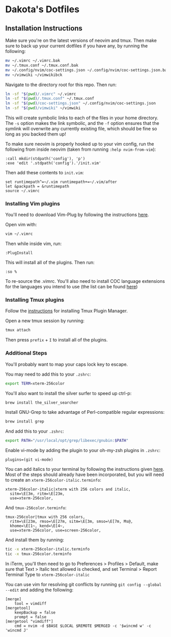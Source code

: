# Dakota's Dotfiles

## Installation Instructions

Make sure you're on the latest versions of neovim and tmux. Then make sure to
back up your current dotfiles if you have any, by running the following:

```bash
mv ~/.vimrc ~/.vimrc.bak
mv ~/.tmux.conf ~/.tmux.conf.bak
mv ~/.config/nvim/coc-settings.json ~/.config/nvim/coc-settings.json.bak
mv ~/vimwiki ~/vimwikibck
```

Navigate to the directory root for this repo. Then run:

```bash
ln -sf "$(pwd)/.vimrc" ~/.vimrc
ln -sf "$(pwd)/.tmux.conf" ~/.tmux.conf
ln -sf "$(pwd)/coc-settings.json" ~/.config/nvim/coc-settings.json
ln -sf "$(pwd)/vimwiki" ~/vimwiki
```

This will create symbolic links to each of the files in your home directory. The
`-s` option makes the link symbolic, and the `-f` option ensures that the
symlink will overwrite any currently existing file, which should be fine so long
as you backed them up!

To make sure neovim is properly hooked up to your vim config, run the following
from inside neovim (taken from running `:help nvim-from-vim`):

```vim
:call mkdir(stdpath('config'), 'p')
:exe 'edit '.stdpath('config').'/init.vim'
```

Then add these contents to `init.vim`:

```vim
set runtimepath^=~/.vim runtimepath+=~/.vim/after
let &packpath = &runtimepath
source ~/.vimrc
```

### Installing Vim plugins

You'll need to download Vim-Plug by following the instructions
[here](https://github.com/junegunn/vim-plug).

Open vim with:

```bash
vim ~/.vimrc
```

Then while inside vim, run:

```vim
:PlugInstall
```

This will install all of the plugins. Then run:

```vim
:so %
```

To re-source the .vimrc. You'll also need to install COC language extensions for
the languages you intend to use (the list can be found
[here](https://github.com/neoclide/coc.nvim/wiki/Using-coc-extensions#implemented-coc-extensions))

### Installing Tmux plugins

Follow the [instructions](ihttps://github.com/tmux-plugins/tpm) for installing
Tmux Plugin Manager.

Open a new tmux session by running:

```bash
tmux attach
```

Then press `prefix` + `I` to install all of the plugins.

### Additional Steps

You'll probably want to map your caps lock key to escape.

You may need to add this to your `.zshrc`:

```bash
export TERM=xterm-256color
```

You'll also want to install the silver surfer to speed up ctrl-p:

```bash
brew install the_silver_searcher
```

Install GNU-Grep to take advantage of Perl-compatible regular expressions:

```bash
brew install grep
```

And add this to your `.zshrc`:

```bash
export PATH="/usr/local/opt/grep/libexec/gnubin:$PATH"
```

Enable vi-mode by adding the plugin to your oh-my-zsh plugins in `.zshrc`:

```
plugins=(git vi-mode)
```

You can add italics to your terminal by following the instructions given
[here](https://medium.com/@dubistkomisch/how-to-actually-get-italics-and-true-colour-to-work-in-iterm-tmux-vim-9ebe55ebc2be).
Most of the steps should already have been incorporated, but you will need to
create an `xterm-256color-italic.terminfo`:

```
xterm-256color-italic|xterm with 256 colors and italic,
  sitm=\E[3m, ritm=\E[23m,
  use=xterm-256color,
```

And `tmux-256color.terminfo`:

```
tmux-256color|tmux with 256 colors,
  ritm=\E[23m, rmso=\E[27m, sitm=\E[3m, smso=\E[7m, Ms@,
  khome=\E[1~, kend=\E[4~,
  use=xterm-256color, use=screen-256color,
```

And install them by running:

```bash
tic -x xterm-256color-italic.terminfo
tic -x tmux-256color.terminfo
```

In iTerm, you'll then need to go to Preferences > Profiles > Default, make sure
that Text > Italic text allowed is checked, and set Terminal > Report Terminal
Type to `xterm-256color-italic`

You can use vim for resolving git conflicts by running
`git config --global --edit` and adding the following:

```gitconfig
[merge]
    tool = vimdiff
[mergetool]
    keepBackup = false
    prompt = false
[mergetool "vimdiff"]
    cmd = nvim -d $BASE $LOCAL $REMOTE $MERGED -c '$wincmd w' -c 'wincmd J'
```

